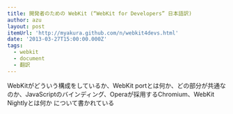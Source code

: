 ```yaml
---
title: 開発者のための WebKit (“WebKit for Developers” 日本語訳)
author: azu
layout: post
itemUrl: 'http://myakura.github.com/n/webkit4devs.html'
date: '2013-03-27T15:00:00.000Z'
tags:
  - webkit
  - document
  - 翻訳
---
```

WebKitがどういう構成をしているか、WebKit portとは何か、どの部分が共通なのか、JavaScriptのバインディング、Operaが採用するChromium、WebKit Nightlyとは何か について書かれている
